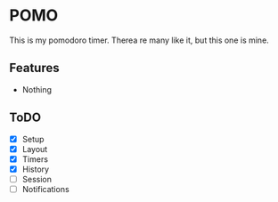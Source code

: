 # POMO
This is my pomodoro timer. Therea re many like it, but this one is mine.

## Features
- Nothing

## ToDO
- [x] Setup
- [x] Layout
- [x] Timers
- [x] History
- [ ] Session
- [ ] Notifications